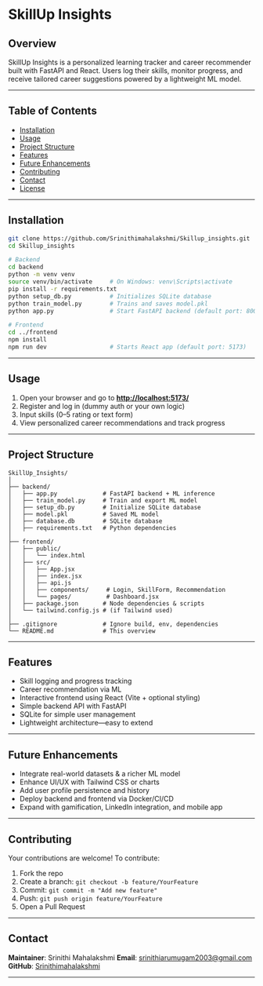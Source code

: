 
# SkillUp Insights

## Overview
SkillUp Insights is a personalized learning tracker and career recommender built with FastAPI and React. Users log their skills, monitor progress, and receive tailored career suggestions powered by a lightweight ML model.

---

## Table of Contents
- [Installation](#installation)  
- [Usage](#usage)  
- [Project Structure](#project-structure)  
- [Features](#features)  
- [Future Enhancements](#future-enhancements)  
- [Contributing](#contributing)  
- [Contact](#contact)  
- [License](#license)  

---

## Installation

```bash
git clone https://github.com/Srinithimahalakshmi/Skillup_insights.git
cd Skillup_insights

# Backend
cd backend
python -m venv venv
source venv/bin/activate     # On Windows: venv\Scripts\activate
pip install -r requirements.txt
python setup_db.py           # Initializes SQLite database
python train_model.py        # Trains and saves model.pkl
python app.py                # Start FastAPI backend (default port: 8000)

# Frontend
cd ../frontend
npm install
npm run dev                  # Starts React app (default port: 5173)
````

---

## Usage

1. Open your browser and go to **[http://localhost:5173/](http://localhost:5173/)**
2. Register and log in (dummy auth or your own logic)
3. Input skills (0–5 rating or text form)
4. View personalized career recommendations and track progress

---

## Project Structure

```
SkillUp_Insights/
│
├── backend/
│   ├── app.py             # FastAPI backend + ML inference
│   ├── train_model.py     # Train and export ML model
│   ├── setup_db.py        # Initialize SQLite database
│   ├── model.pkl          # Saved ML model
│   ├── database.db        # SQLite database
│   ├── requirements.txt   # Python dependencies
│
├── frontend/
│   ├── public/
│   │   └── index.html
│   ├── src/
│   │   ├── App.jsx
│   │   ├── index.jsx
│   │   ├── api.js
│   │   ├── components/     # Login, SkillForm, Recommendation
│   │   └── pages/          # Dashboard.jsx
│   ├── package.json       # Node dependencies & scripts
│   └── tailwind.config.js # (if Tailwind used)
│
├── .gitignore             # Ignore build, env, dependencies
└── README.md              # This overview
```

---

## Features

* Skill logging and progress tracking
* Career recommendation via ML
* Interactive frontend using React (Vite + optional styling)
* Simple backend API with FastAPI
* SQLite for simple user management
* Lightweight architecture—easy to extend

---

## Future Enhancements

* Integrate real-world datasets & a richer ML model
* Enhance UI/UX with Tailwind CSS or charts
* Add user profile persistence and history
* Deploy backend and frontend via Docker/CI/CD
* Expand with gamification, LinkedIn integration, and mobile app

---

## Contributing

Your contributions are welcome!
To contribute:

1. Fork the repo
2. Create a branch: `git checkout -b feature/YourFeature`
3. Commit: `git commit -m "Add new feature"`
4. Push: `git push origin feature/YourFeature`
5. Open a Pull Request

---

## Contact

**Maintainer**: Srinithi Mahalakshmi
**Email**: [srinithiarumugam2003@gmail.com](mailto:srinithiarumugam2003@gmail.com)
**GitHub**: [Srinithimahalakshmi](https://github.com/Srinithimahalakshmi)

---

